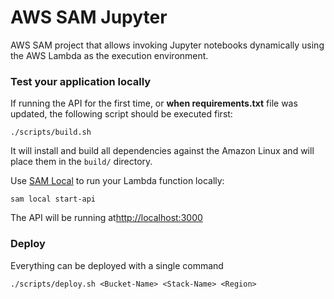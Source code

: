 # AWS SAM Jupyter 

AWS SAM project that allows invoking Jupyter notebooks dynamically using the AWS Lambda as the execution environment.




### Test your application locally ###

If running the API for the first time, or **when requirements.txt** file was updated, the following script
should be executed first:

    ./scripts/build.sh
    
It will install and build all dependencies against the Amazon Linux and will place them in the `build/` 
directory.


Use [SAM Local](https://github.com/awslabs/aws-sam-local) to run your Lambda function locally:

    sam local start-api
    
The API will be running at[http://localhost:3000](http://localhost:3000)

### Deploy ###

Everything can be deployed with a single command

    ./scripts/deploy.sh <Bucket-Name> <Stack-Name> <Region>
